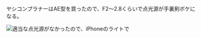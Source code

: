 ヤシコンプラナーはAE型を買ったので、F2〜2.8くらいで点光源が手裏剣ボケになる。

![適当な点光源がなかったので、iPhoneのライトで](https://photos.apkas.net/medium/202405/20240523-113041.webp)
